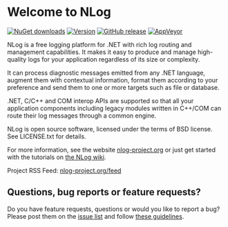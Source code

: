 Welcome to NLog
===

[![NuGet downloads](https://img.shields.io/nuget/dt/NLog.svg?style=flat)](https://www.nuget.org/packages/NLog)
[![Version](https://img.shields.io/nuget/v/NLog.svg?style=flat)](https://www.nuget.org/packages/NLog)
[![GitHub release](https://img.shields.io/github/release/NLog/NLog.svg)](https://github.com/NLog/NLog/releases)
[![AppVeyor](https://img.shields.io/appveyor/ci/Xharze/nlog-134/master.svg?style=flat)](https://ci.appveyor.com/project/Xharze/nlog-134/branch/master)



NLog is a free logging platform for .NET with rich log routing and management 
capabilities. It makes it easy to produce and manage high-quality logs for 
your application regardless of its size or complexity. 

It can process diagnostic messages emitted from any .NET language, augment 
them with contextual information, format them according to your preference 
and send them to one or more targets such as file or database. 

.NET, C/C++ and COM interop APIs are supported so that all your application 
components including legacy modules written in C++/COM can route their log 
messages through a common engine. 

NLog is open source software, licensed under the terms of BSD license. 
See LICENSE.txt for details.

For more information, see the website [nlog-project.org](http://nlog-project.org)
or just get started with the tutorials on [the NLog wiki](https://github.com/NLog/NLog/wiki).

Project RSS Feed: [nlog-project.org/feed](http://nlog-project.org/feed/)

Questions, bug reports or feature requests?
---
Do you have feature requests, questions or would you like to report a bug? Please post them on the [issue list](https://github.com/NLog/NLog/issues) and follow [these guidelines](CONTRIBUTING.md).
